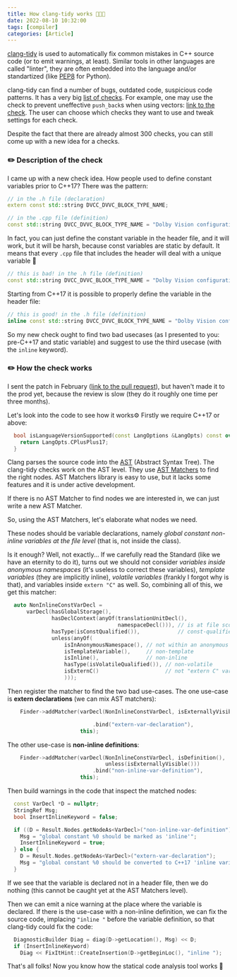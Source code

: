 ```yaml
---
title: How clang-tidy works 🧹🧹🧹
date: 2022-08-10 10:32:00
tags: [compiler]
categories: [Article]
---
```


[clang-tidy](https://releases.llvm.org/11.0.0/tools/clang/tools/extra/docs/clang-tidy/index.html) is used to automatically fix common mistakes in C++ source code
(or to emit warnings, at least).
Similar tools in other languages are called "linter", they are often embedded into the language and/or standartized (like [PEP8](https://pep8.org/) for Python).

clang-tidy can find a number of bugs, outdated code, suspicious code patterns. It has a very big [list of checks](https://releases.llvm.org/11.0.0/tools/clang/tools/extra/docs/clang-tidy/checks/list.html).
For example, one may use the check to prevent uneffective `push_back`s when using vectors: [link to the check](https://releases.llvm.org/11.0.0/tools/clang/tools/extra/docs/clang-tidy/checks/performance-inefficient-vector-operation.html).
The user can choose which checks they want to use and tweak settings for each check.

Despite the fact that there are already almost 300 checks, you can still come up with a new idea for a checks.

### ✏️ Description of the check

I came up with a new check idea. How people used to define constant variables prior to C++17?
There was the pattern:
```c++
// in the .h file (declaration)
extern const std::string DVCC_DVVC_BLOCK_TYPE_NAME;

// in the .cpp file (definition)
const std::string DVCC_DVVC_BLOCK_TYPE_NAME = "Dolby Vision configuration";
```

In fact, you can just define the constant variable in the header file, and it will work, but it will be harsh, because
const variables are static by default. It means that every `.cpp` file that includes the header will deal with a unique
variable 👻
```c++
// this is bad! in the .h file (definition)
const std::string DVCC_DVVC_BLOCK_TYPE_NAME = "Dolby Vision configuration";
```

Starting from C++17 it is possible to properly define the variable in the header file:
```c++
// this is good! in the .h file (definition)
inline const std::string DVCC_DVVC_BLOCK_TYPE_NAME = "Dolby Vision configuration";
```

So my new check ought to find two bad usecases (as I presented to you: pre-C++17 and static variable) and suggest to use the third usecase (with the `inline` keyword).

### ✏️ How the check works

I sent the patch in February ([link to the pull request](https://reviews.llvm.org/D118743)), but haven't made it to the prod yet, because the review is slow
(they do it roughly one time per three months).

Let's look into the code to see how it works⚙️ Firstly we require C++17 or above:
```c++
  bool isLanguageVersionSupported(const LangOptions &LangOpts) const override {
    return LangOpts.CPlusPlus17;
  }
```

Clang parses the source code into the [AST](https://releases.llvm.org/8.0.0/tools/clang/docs/IntroductionToTheClangAST.html) (Abstract Syntax Tree).
The clang-tidy checks work on the AST level. They use [AST Matchers](https://releases.llvm.org/8.0.0/tools/clang/docs/LibASTMatchers.html) to find
the right nodes. AST Matchers library is easy to use, but it lacks some features and it is under active development.

If there is no AST Matcher to find nodes we are interested in, we can just write a new AST Matcher.

So, using the AST Matchers, let's elaborate what nodes we need.

These nodes should be variable declarations, namely *global constant non-inline variables at the file level* (that is, not inside the class).

Is it enough? Well, not exactly... If we carefully read the Standard (like we have an eternity to do it), turns out we should not
consider *variables inside anonymous namespaces* (it's useless to correct these variables), *template variables*
(they are implicitly inline), *volatile variables* (frankly I forgot why is that), and variables inside `extern "C"` as well. So, combining
all of this, we get this matcher:
```c++
  auto NonInlineConstVarDecl =
      varDecl(hasGlobalStorage(),
              hasDeclContext(anyOf(translationUnitDecl(),
                                   namespaceDecl())), // is at file scope
              hasType(isConstQualified()),            // const-qualified
              unless(anyOf(
                  isInAnonymousNamespace(), // not within an anonymous namespace
                  isTemplateVariable(),     // non-template
                  isInline(),               // non-inline
                  hasType(isVolatileQualified()), // non-volatile
                  isExternC()                     // not "extern C" variable
                  )));
```

Then register the matcher to find the two bad use-cases. The one use-case is **extern declarations** (we can mix AST matchers):
```c++
    Finder->addMatcher(varDecl(NonInlineConstVarDecl, isExternallyVisible())

                           .bind("extern-var-declaration"),
                       this);
```

The other use-case is **non-inline definitions**:
```c++
    Finder->addMatcher(varDecl(NonInlineConstVarDecl, isDefinition(),
                               unless(isExternallyVisible()))
                           .bind("non-inline-var-definition"),
                       this);
```

Then build warnings in the code that inspect the matched nodes:
```c++
  const VarDecl *D = nullptr;
  StringRef Msg;
  bool InsertInlineKeyword = false;

  if ((D = Result.Nodes.getNodeAs<VarDecl>("non-inline-var-definition"))) {
    Msg = "global constant %0 should be marked as 'inline'";
    InsertInlineKeyword = true;
  } else {
    D = Result.Nodes.getNodeAs<VarDecl>("extern-var-declaration");
    Msg = "global constant %0 should be converted to C++17 'inline variable'";
  }
```

If we see that the variable is declared not in a header file, then we do nothing (this cannot be caught yet at the AST Matchers level).

Then we can emit a nice warning at the place where the variable is declared. If there is the use-case with a non-inline definition, we
can fix the source code, implacing `"inline "` before the variable definition, so that clang-tidy could fix the code:
```c++
  DiagnosticBuilder Diag = diag(D->getLocation(), Msg) << D;
  if (InsertInlineKeyword)
    Diag << FixItHint::CreateInsertion(D->getBeginLoc(), "inline ");
```

That's all folks! Now you know how the statical code analysis tool works 🙂
